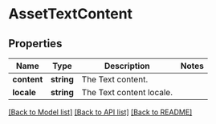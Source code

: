 # AssetTextContent

## Properties
Name | Type | Description | Notes
------------ | ------------- | ------------- | -------------
**content** | **string** | The Text content. | 
**locale** | **string** | The Text content locale. | 

[[Back to Model list]](../README.md#documentation-for-models) [[Back to API list]](../README.md#documentation-for-api-endpoints) [[Back to README]](../README.md)


